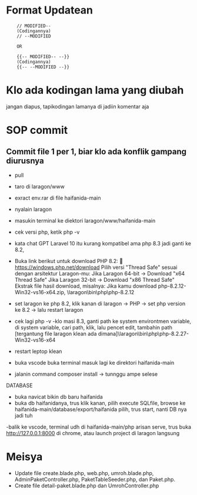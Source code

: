 # Format Updatean
```
    // MODIFIED--
    (Codingannya)
    // --MODIFIED

    OR

    {{-- MODIFIED-- --}}
    (Codingannya)
    {{-- --MODIFIED --}}

```
# Klo ada kodingan lama yang diubah
jangan diapus, tapikodingan lamanya di jadiin komentar aja

# SOP commit
Commit file 1 per 1, biar klo ada konflik gampang diurusnya
---
- pull
- taro di laragon/www
- exract env.rar di file haifanida-main
- nyalain laragon
- masukin terminal ke diektori laragon/www/haifanida-main
- cek versi php, ketik  php -v
- kata chat GPT Laravel 10 itu kurang kompatibel ama php 8.3 jadi ganti ke 8.2, 
- Buka link berikut untuk download PHP 8.2: 🔗 https://windows.php.net/download
Pilih versi "Thread Safe" sesuai dengan arsitektur Laragon-mu:
Jika Laragon 64-bit → Download "x64 Thread Safe"
Jika Laragon 32-bit → Download "x86 Thread Safe"
Ekstrak file hasil download, misalnya:
Jika kamu download php-8.2.12-Win32-vs16-x64.zip, \laragon\bin\php\php-8.2.12

- set laragon ke php 8.2, klik kanan di laragon -> PHP -> set php version ke 8.2 -> lalu restart laragon
- cek lagi php -v
-klo masi 8.3, ganti path ke system environtmen variable, di system variable, cari path, klik, lalu pencet edit, tambahin path [tergantung file laragon klean ada dimana]\laragon\bin\php\php-8.2.27-Win32-vs16-x64
- restart leptop klean
- buka vscode buka terminal masuk lagi ke direktori haifanida-main
- jalanin command composer install -> tunnggu ampe selese

DATABASE
- buka navicat bikin db baru haifanida
- buka db haifanidanya, trus klik kanan, pilih execute SQLfile, browse ke haifanida-main/database/export/haifanida pilih, trus start, nanti DB nya jadi tuh

-balik ke vscode, terminal udh di haifanida-main/php arisan serve, trus buka http://127.0.0.1:8000 di chrome, atau launch project di laragon langsung


# Meisya
- Update file create.blade.php, web.php, umroh.blade.php, AdminPaketController.php, PaketTableSeeder.php, dan Paket.php.
- Create file detail-paket.blade.php dan UmrohController.php
